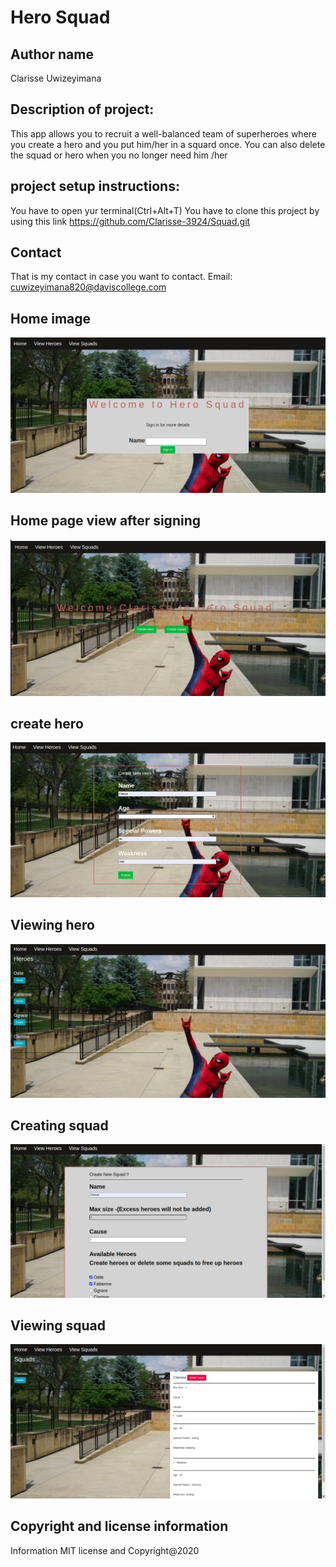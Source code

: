 # Hero Squad

## Author name 

Clarisse Uwizeyimana

## Description of project:

This app allows you to recruit a well-balanced team of superheroes where you create a hero and you put him/her in a squard once. You can also delete the squad or hero when you no longer need him /her
## project setup instructions:

You have to open yur terminal(Ctrl+Alt+T) You have to clone this project by using this link 
https://github.com/Clarisse-3924/Squad.git

## Contact

That is my contact in case you want to contact. Email: cuwizeyimana820@daviscollege.com

## Home image
![Home](Images/Home1.png)
## Home page view after signing
![view](Images/home2.png)
## create hero
![hero](Images/home3.png)
## Viewing hero
![hero](Images/Home5.png)
## Creating squad
![squad](Images/home8.png)
## Viewing squad
![squadview](Images/home9.png)

## Copyright and license information
Information MIT license and Copyright@2020